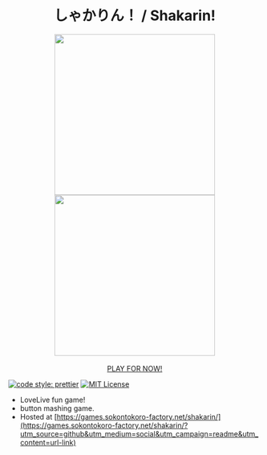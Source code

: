 <div align="center">
	<h1>しゃかりん！ / Shakarin!</h1>
	<img width="320px" src="https://pbs.twimg.com/media/CXmsUq2UsAEYh6h.jpg"/>
    <img width="320px" src="https://pbs.twimg.com/media/CXmsV5gUsAAjMK6.jpg"/><br/>
    <br/>
    <a href="https://games.sokontokoro-factory.net/shakarin/?utm_source=github&utm_medium=social&utm_campaign=readme&utm_content=play-for-now-link">PLAY FOR NOW!</a>
    <br/>
</div>

[![code style: prettier](https://img.shields.io/badge/code_style-prettier-ff69b4.svg?style=flat-square)](https://github.com/prettier/prettier)
[![MIT License](http://img.shields.io/badge/license-MIT-blue.svg?style=flat)](LICENSE)

- LoveLive fun game!
- button mashing game.
- Hosted at [https://games.sokontokoro-factory.net/shakarin/](https://games.sokontokoro-factory.net/shakarin/?utm_source=github&utm_medium=social&utm_campaign=readme&utm_content=url-link)
